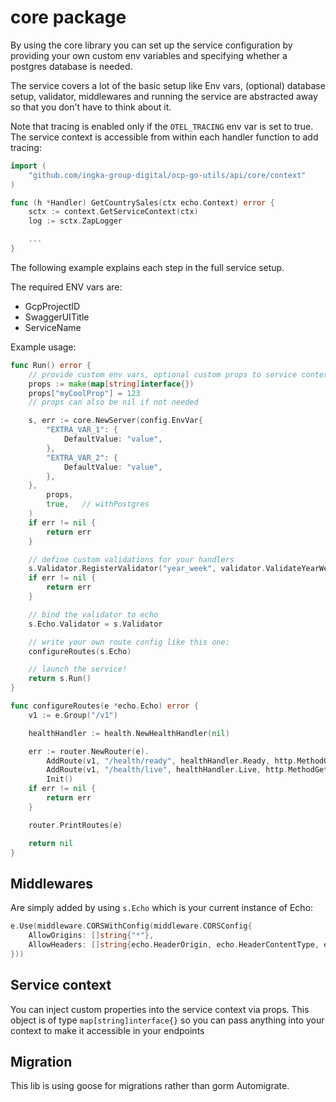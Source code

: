 # core package

By using the core library you can set up the service configuration by providing your own custom env variables and specifying whether a postgres database is needed.

The service covers a lot of the basic setup like Env vars, (optional) database setup, validator, middlewares and running the service are abstracted away so that you don't have to think about it.

Note that tracing is enabled only if the `OTEL_TRACING` env var is set to true. The service context is accessible from within each handler function to add tracing:

```go
import (
	"github.com/ingka-group-digital/ocp-go-utils/api/core/context"
)

func (h *Handler) GetCountrySales(ctx echo.Context) error {
	sctx := context.GetServiceContext(ctx)
	log := sctx.ZapLogger

	...
}
```

The following example explains each step in the full service setup.

The required ENV vars are:
* GcpProjectID
* SwaggerUITitle
* ServiceName

Example usage:
```go
func Run() error {
	// provide custom env vars, optional custom props to service context and specify whether you need a DB connection set up
	props := make(map[string]interface{})
	props["myCoolProp"] = 123
	// props can also be nil if not needed

	s, err := core.NewServer(config.EnvVar{
		"EXTRA_VAR_1": {
			DefaultValue: "value",
		},
		"EXTRA_VAR_2": {
			DefaultValue: "value",
		},
	},
		props,
		true,   // withPostgres
	)
	if err != nil {
		return err
	}

	// define custom validations for your handlers
	s.Validator.RegisterValidator("year_week", validator.ValidateYearWeek)
	if err != nil {
		return err
	}

	// bind the validator to echo
	s.Echo.Validator = s.Validator

	// write your own route config like this one:
	configureRoutes(s.Echo)

	// launch the service!
	return s.Run()
}

func configureRoutes(e *echo.Echo) error {
	v1 := e.Group("/v1")

	healthHandler := health.NewHealthHandler(nil)

	err := router.NewRouter(e).
		AddRoute(v1, "/health/ready", healthHandler.Ready, http.MethodGet).
		AddRoute(v1, "/health/live", healthHandler.Live, http.MethodGet).
		Init()
	if err != nil {
		return err
	}

	router.PrintRoutes(e)

	return nil
}
```

## Middlewares

Are simply added by using `s.Echo` which is your current instance of Echo:

```go
e.Use(middleware.CORSWithConfig(middleware.CORSConfig{
	AllowOrigins: []string{"*"},
	AllowHeaders: []string{echo.HeaderOrigin, echo.HeaderContentType, echo.HeaderAccept},
}))
```

## Service context

You can inject custom properties into the service context via props. This object is of type `map[string]interface{}` so you can pass anything into your context to make it accessible in your endpoints

## Migration

This lib is using goose for migrations rather than gorm Automigrate.
